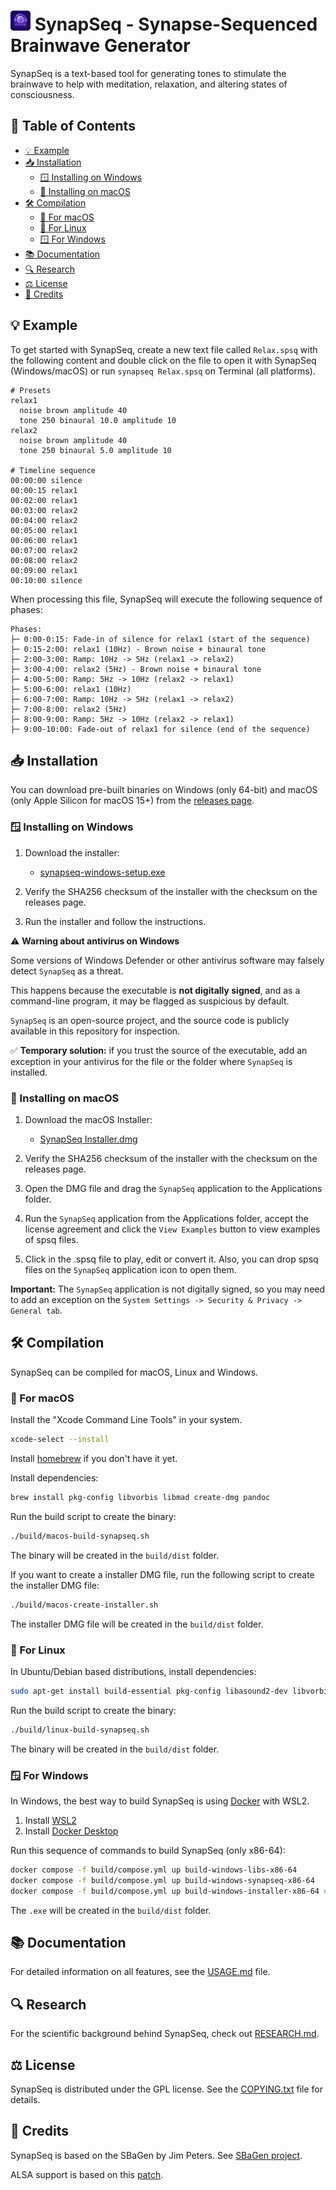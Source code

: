 # <img style="border-radius: 15%;" src="build/assets/synapseq.png" alt="SynapSeq Logo" width="32" height="32"> SynapSeq - Synapse-Sequenced Brainwave Generator

SynapSeq is a text-based tool for generating tones to stimulate the brainwave to help with meditation, relaxation, and altering states of consciousness.

## 📑 Table of Contents

- [💡 Example](#-example)
- [📥 Installation](#-installation)
  - [🪟 Installing on Windows](#-installing-on-windows)
  - [🍎 Installing on macOS](#-installing-on-macos)
- [🛠️ Compilation](#️-compilation)
  - [🍎 For macOS ](#-for-macos)
  - [🐧 For Linux](#-for-linux)
  - [🪟 For Windows](#-for-windows)
- [📚 Documentation](#-documentation)
- [🔍 Research](#-research)
- [⚖️ License](#️-license)
- [👏 Credits](#-credits)

## 💡 Example

To get started with SynapSeq, create a new text file called `Relax.spsq` with the following content and double click on the file to open it with SynapSeq (Windows/macOS) or run `synapseq Relax.spsq` on Terminal (all platforms).

```
# Presets
relax1
  noise brown amplitude 40
  tone 250 binaural 10.0 amplitude 10
relax2
  noise brown amplitude 40
  tone 250 binaural 5.0 amplitude 10

# Timeline sequence
00:00:00 silence
00:00:15 relax1
00:02:00 relax1
00:03:00 relax2
00:04:00 relax2
00:05:00 relax1
00:06:00 relax1
00:07:00 relax2
00:08:00 relax2
00:09:00 relax1
00:10:00 silence
```

When processing this file, SynapSeq will execute the following sequence of phases:

```
Phases:
├─ 0:00-0:15: Fade-in of silence for relax1 (start of the sequence)
├─ 0:15-2:00: relax1 (10Hz) - Brown noise + binaural tone
├─ 2:00-3:00: Ramp: 10Hz -> 5Hz (relax1 -> relax2)
├─ 3:00-4:00: relax2 (5Hz) - Brown noise + binaural tone
├─ 4:00-5:00: Ramp: 5Hz -> 10Hz (relax2 -> relax1)
├─ 5:00-6:00: relax1 (10Hz)
├─ 6:00-7:00: Ramp: 10Hz -> 5Hz (relax1 -> relax2)
├─ 7:00-8:00: relax2 (5Hz)
├─ 8:00-9:00: Ramp: 5Hz -> 10Hz (relax2 -> relax1)
├─ 9:00-10:00: Fade-out of relax1 for silence (end of the sequence)
```

## 📥 Installation

You can download pre-built binaries on Windows (only 64-bit) and macOS (only Apple Silicon for macOS 15+) from the [releases page](https://github.com/ruanklein/synapseq/releases).

### 🪟 Installing on Windows

1. Download the installer:

   - [synapseq-windows-setup.exe](https://github.com/ruanklein/synapseq/releases/download/v2.0.0/synapseq-windows-setup.exe)

2. Verify the SHA256 checksum of the installer with the checksum on the releases page.

3. Run the installer and follow the instructions.

⚠️ **Warning about antivirus on Windows**

Some versions of Windows Defender or other antivirus software may falsely detect `SynapSeq` as a threat.

This happens because the executable is **not digitally signed**, and as a command-line program, it may be flagged as suspicious by default.

`SynapSeq` is an open-source project, and the source code is publicly available in this repository for inspection.

✅ **Temporary solution:** if you trust the source of the executable, add an exception in your antivirus for the file or the folder where `SynapSeq` is installed.

### 🍎 Installing on macOS

1. Download the macOS Installer:

   - [SynapSeq Installer.dmg](https://github.com/ruanklein/synapseq/releases/download/v2.0.0/SynapSeq-Installer.dmg)

2. Verify the SHA256 checksum of the installer with the checksum on the releases page.

3. Open the DMG file and drag the `SynapSeq` application to the Applications folder.

4. Run the `SynapSeq` application from the Applications folder, accept the license agreement and click the `View Examples` button to view examples of spsq files.

5. Click in the .spsq file to play, edit or convert it. Also, you can drop spsq files on the `SynapSeq` application icon to open them.

**Important:** The `SynapSeq` application is not digitally signed, so you may need to add an exception on the `System Settings -> Security & Privacy -> General tab`.

## 🛠️ Compilation

SynapSeq can be compiled for macOS, Linux and Windows.

### 🍎 For macOS

Install the "Xcode Command Line Tools" in your system.

```bash
xcode-select --install
```

Install [homebrew](https://brew.sh/) if you don't have it yet.

Install dependencies:

```bash
brew install pkg-config libvorbis libmad create-dmg pandoc
```

Run the build script to create the binary:

```bash
./build/macos-build-synapseq.sh
```

The binary will be created in the `build/dist` folder.

If you want to create a installer DMG file, run the following script to create the installer DMG file:

```bash
./build/macos-create-installer.sh
```

The installer DMG file will be created in the `build/dist` folder.

### 🐧 For Linux

In Ubuntu/Debian based distributions, install dependencies:

```bash
sudo apt-get install build-essential pkg-config libasound2-dev libvorbis-dev libogg-dev libmad0-dev
```

Run the build script to create the binary:

```bash
./build/linux-build-synapseq.sh
```

The binary will be created in the `build/dist` folder.

### 🪟 For Windows

In Windows, the best way to build SynapSeq is using [Docker](https://www.docker.com/) with WSL2.

1. Install [WSL2](https://learn.microsoft.com/en-us/windows/wsl/install)
2. Install [Docker Desktop](https://www.docker.com/products/docker-desktop/)

Run this sequence of commands to build SynapSeq (only x86-64):

```bash
docker compose -f build/compose.yml up build-windows-libs-x86-64
docker compose -f build/compose.yml up build-windows-synapseq-x86-64
docker compose -f build/compose.yml up build-windows-installer-x86-64 # Optional, if you want to create a installer
```

The `.exe` will be created in the `build/dist` folder.

## 📚 Documentation

For detailed information on all features, see the [USAGE.md](docs/USAGE.md) file.

## 🔍 Research

For the scientific background behind SynapSeq, check out [RESEARCH.md](RESEARCH.md).

## ⚖️ License

SynapSeq is distributed under the GPL license. See the [COPYING.txt](COPYING.txt) file for details.

## 👏 Credits

SynapSeq is based on the SBaGen by Jim Peters. See [SBaGen project](https://uazu.net/sbagen/).

ALSA support is based on this [patch](https://github.com/jave/sbagen-alsa/blob/master/sbagen.c).
